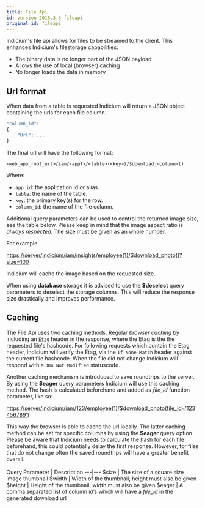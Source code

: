 ```yaml
---
title: File Api
id: version-2018.3.3-fileapi
original_id: fileapi
---
```


Indicium's file api allows for files to be streamed to the client. This enhances Indicium's filestorage capabilities:

- The binary data is no longer part of the JSON payload
- Allows the use of local (browser) caching
- No longer loads the data in memory

## Url format
When data from a table is requested Indicium will return a JSON object containing the urls for each file column.

```javascript
"column_id":
{
    "Url": ...
}
```

The final url will have the following format:

`<web_app_root_url>/iam/<appl>/<table>(<key>)/$download_<column>()`

Where:
- `app_id`: the application id or alias.
- `table`: the name of the table.
- `key`: the primary key(s) for the row.
- `column_id`: the name of the file column.

Additional query parameters can be used to control the returned image size, see the table below. Please keep in mind
that the image aspect ratio is _always respected_. The size must be given as an whole number. 

For example:

<https://server/indicium/iam/insights/employee(1)/$download_photo()?size=100>

Indicium will cache the image based on the requested size.

When using **database** storage it is advised to use the **$deselect** query parameters to deselect the storage columns.
This will reduce the response size drastically and improves performance.

## Caching

The File Api uses two caching methods. Regular _browser caching_ by including an [`Etag`](https://developer.mozilla.org/en-US/docs/Web/HTTP/Headers/ETag) header in the
response, where the Etag is the the requested file's hashcode. For following requests which contain the Etag header, Indicium
will verify the Etag, via the `If-None-Match` header against the current file hashcode. When the file did not change
Indicium will respond with a `304 Not Modified` statuscode.

Another caching mechanism is introduced to save roundtrips to the server. By using the **$eager** query parameters Indicium
 will use this caching method. The hash is calculated beforehand and added as _file_id_ function parameter, like so:

<https://server/indicium/iam/123/employee(1)/$download_photo(file_id=’123456789’)>

This way the browser is able to cache the url locally. The latter caching method can be set for specific columns by using the 
**$eager** query option. Please be aware that Indicium needs to calculate the hash for each file beforehand, this could potentially 
delay the first response. However, for files that do not change often the saved roundtrips will have a greater benefit overall.
<br><br>
Query Parameter | Description
---|---
$size | The size of a square size image thumbnail
$width | Width of the thumbnail, height must also be given
$height | Height of the thumbnail, width must also be given
$eager | A comma separated list of column id’s which will have a *file_id* in the generated download url